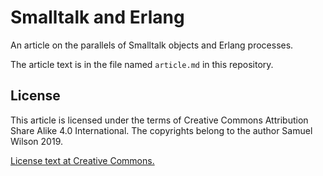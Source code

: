 # Smalltalk and Erlang

An article on the parallels of Smalltalk objects and Erlang processes.

The article text is in the file named `article.md` in this repository.

## License

This article is licensed under the terms of Creative Commons Attribution Share Alike 4.0 International. The copyrights belong to the author Samuel Wilson 2019.

[License text at Creative Commons.](https://creativecommons.org/licenses/by-sa/4.0/legalcode)
